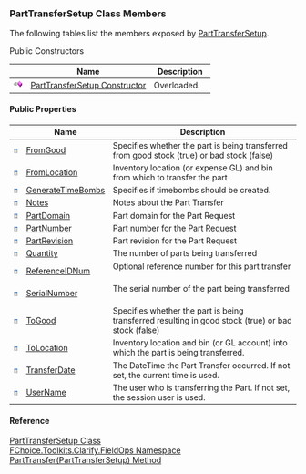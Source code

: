 ﻿### PartTransferSetup Class Members

The following tables list the members exposed by [PartTransferSetup](FChoice.Toolkits.Clarify~FChoice.Toolkits.Clarify.FieldOps.PartTransferSetup.md).

Public Constructors

|   | Name | Description |
| --- | --- | --- |
| ![Public Constructor](dotnetimages/publicConstructor.png) | [PartTransferSetup Constructor](FChoice.Toolkits.Clarify~FChoice.Toolkits.Clarify.FieldOps.PartTransferSetup~_ctor.md) | Overloaded.    |



#### Public Properties

|   | Name | Description |
| --- | --- | --- |
| ![Public Property](dotnetimages/publicProperty.png) | [FromGood](FChoice.Toolkits.Clarify~FChoice.Toolkits.Clarify.FieldOps.PartTransferSetup~FromGood.md) | Specifies whether the part is being transferred from good stock (true) or bad stock (false)   |
| ![Public Property](dotnetimages/publicProperty.png) | [FromLocation](FChoice.Toolkits.Clarify~FChoice.Toolkits.Clarify.FieldOps.PartTransferSetup~FromLocation.md) | Inventory location (or expense GL) and bin from which to transfer the part   |
| ![Public Property](dotnetimages/publicProperty.png) | [GenerateTimeBombs](FChoice.Toolkits.Clarify~FChoice.Toolkits.Clarify.FieldOps.PartTransferSetup~GenerateTimeBombs.md) | Specifies if timebombs should be created.   |
| ![Public Property](dotnetimages/publicProperty.png) | [Notes](FChoice.Toolkits.Clarify~FChoice.Toolkits.Clarify.FieldOps.PartTransferSetup~Notes.md) | Notes about the Part Transfer   |
| ![Public Property](dotnetimages/publicProperty.png) | [PartDomain](FChoice.Toolkits.Clarify~FChoice.Toolkits.Clarify.FieldOps.PartTransferSetup~PartDomain.md) | Part domain for the Part Request   |
| ![Public Property](dotnetimages/publicProperty.png) | [PartNumber](FChoice.Toolkits.Clarify~FChoice.Toolkits.Clarify.FieldOps.PartTransferSetup~PartNumber.md) | Part number for the Part Request   |
| ![Public Property](dotnetimages/publicProperty.png) | [PartRevision](FChoice.Toolkits.Clarify~FChoice.Toolkits.Clarify.FieldOps.PartTransferSetup~PartRevision.md) | Part revision for the Part Request   |
| ![Public Property](dotnetimages/publicProperty.png) | [Quantity](FChoice.Toolkits.Clarify~FChoice.Toolkits.Clarify.FieldOps.PartTransferSetup~Quantity.md) | The number of parts being transferred   |
| ![Public Property](dotnetimages/publicProperty.png) | [ReferenceIDNum](FChoice.Toolkits.Clarify~FChoice.Toolkits.Clarify.FieldOps.PartTransferSetup~ReferenceIDNum.md) | Optional reference number for this part transfer   |
| ![Public Property](dotnetimages/publicProperty.png) | [SerialNumber](FChoice.Toolkits.Clarify~FChoice.Toolkits.Clarify.FieldOps.PartTransferSetup~SerialNumber.md) | The serial number of the part being transferred   |
| ![Public Property](dotnetimages/publicProperty.png) | [ToGood](FChoice.Toolkits.Clarify~FChoice.Toolkits.Clarify.FieldOps.PartTransferSetup~ToGood.md) | Specifies whether the part is being transferred resulting in good stock (true) or bad stock (false)   |
| ![Public Property](dotnetimages/publicProperty.png) | [ToLocation](FChoice.Toolkits.Clarify~FChoice.Toolkits.Clarify.FieldOps.PartTransferSetup~ToLocation.md) | Inventory location and bin (or GL account) into which the part is being transferred.   |
| ![Public Property](dotnetimages/publicProperty.png) | [TransferDate](FChoice.Toolkits.Clarify~FChoice.Toolkits.Clarify.FieldOps.PartTransferSetup~TransferDate.md) | The DateTime the Part Transfer occurred. If not set, the current time is used.   |
| ![Public Property](dotnetimages/publicProperty.png) | [UserName](FChoice.Toolkits.Clarify~FChoice.Toolkits.Clarify.FieldOps.PartTransferSetup~UserName.md) | The user who is transferring the Part. If not set, the session user is used.   |





#### Reference

[PartTransferSetup Class](FChoice.Toolkits.Clarify~FChoice.Toolkits.Clarify.FieldOps.PartTransferSetup.md)  
[FChoice.Toolkits.Clarify.FieldOps Namespace](FChoice.Toolkits.Clarify~FChoice.Toolkits.Clarify.FieldOps_namespace.md)  
[PartTransfer(PartTransferSetup) Method](FChoice.Toolkits.Clarify~FChoice.Toolkits.Clarify.FieldOps.FieldOpsToolkit~PartTransfer(PartTransferSetup).md)